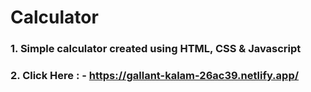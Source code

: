 # Calculator

### 1. Simple calculator created using HTML, CSS & Javascript

### 2. Click Here : - https://gallant-kalam-26ac39.netlify.app/

